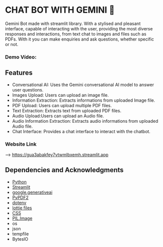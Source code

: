 # CHAT BOT WITH GEMINI 📕
 Gemini Bot made with streamlit library. With a stylised and pleasant interface, capable of interacting with the user, providing the most diverse responses and interactions, from text chat to images and files such as PDFs. With it you can make enquiries and ask questions, whether specific or not.

### Demo Vídeo:



## Features
- Conversational AI: Uses the Gemini conversational AI model to answer user questions.
- Images Upload: Users can upload an image file.
- Information Extraction: Extracts informations from uploaded Image file.
- PDF Upload: Users can upload multiple PDF files.
- Text Extraction: Extracts text from uploaded PDF files.
- Audio Upload:Users can upload an Audio file.
- Audio Information Extraction: Extracts audio informations from uploaded Audio file.
- Chat Interface: Provides a chat interface to interact with the chatbot.

### Website Link
--> https://gua3abakfey7vtwmlbxemh.streamlit.app


## Dependencies and Acknowledgments
- [Python](https://www.python.org)
- [Streamlit](https://streamlit.io)
- [google.generativeai](https://ai.google.com/)
- [PyPDF2](https://pypi.org/project/PyPDF2/)
- [dotenv](https://pypi.org/project/python-dotenv/)
- [lottie files](https://lottiefiles.com)
- [CSS](https://developer.mozilla.org/pt-BR/docs/Web/CSS)
- [PIL.Image](https://pillow.readthedocs.io/en/stable/reference/Image.html)
- os
- json
- tempfile
- BytesIO
